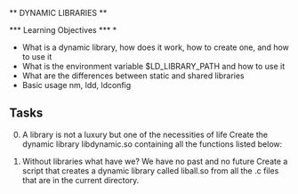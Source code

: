 ** DYNAMIC LIBRARIES **

*** Learning Objectives ***
* 
  *  What is a dynamic library, how does it work, how to create one, and how to use it
  *  What is the environment variable $LD_LIBRARY_PATH and how to use it
  *  What are the differences between static and shared libraries
  *  Basic usage nm, ldd, ldconfig

**Tasks**
--------
0. A library is not a luxury but one of the necessities of life 
Create the dynamic library libdynamic.so containing all the functions listed below:

1. Without libraries what have we? We have no past and no future 
Create a script that creates a dynamic library called liball.so from all the .c files that are in the current directory.
